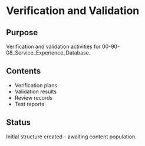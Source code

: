 # Verification and Validation

## Purpose
Verification and validation activities for 00-90-08_Service_Experience_Database.

## Contents
- Verification plans
- Validation results
- Review records
- Test reports

## Status
Initial structure created - awaiting content population.
